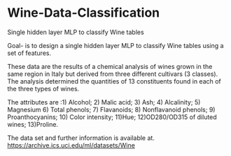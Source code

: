 # Wine-Data-Classification
Single hidden layer MLP to classify Wine tables 

Goal- is to design a single hidden layer MLP to classify Wine tables using a set of features. 

These data are the results of a chemical analysis of wines grown in the same region in Italy but derived from three different cultivars (3 classes). 
The analysis determined the quantities of 13 constituents found in each of the three types of wines. 

The attributes are :1) Alcohol; 2) Malic acid; 3) Ash; 4) Alcalinity; 5) Magnesium 
6) Total phenols; 7) Flavanoids; 8) Nonflavanoid phenols; 9) Proanthocyanins; 10) Color intensity; 11)Hue; 12)OD280/OD315 of diluted wines; 13)Proline.

The data set and further information is available at. 
https://archive.ics.uci.edu/ml/datasets/Wine

